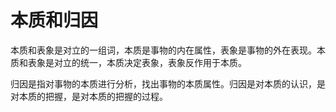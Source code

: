 # 本质和归因

本质和表象是对立的一组词，本质是事物的内在属性，表象是事物的外在表现。本质和表象是对立的统一，本质决定表象，表象反作用于本质。

归因是指对事物的本质进行分析，找出事物的本质属性。归因是对本质的认识，是对本质的把握，是对本质的把握的过程。